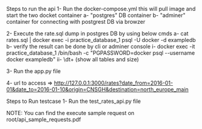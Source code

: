 Steps to run the api
1- Run the docker-compose.yml
    this will pull image and start the two docket container
    a- "postgres" DB container
    b- "adminer" container for connecting with postgrest DB via browzer

2- Execute the rate.sql dump in postgres DB by using below cmds
    a- cat rates.sql | docker exec -i practice_database_1 psql -U docker -d exampledb
    b- verify the result can be done by cli or adminer console
        i-  docker exec -it practice_database_1 /bin/bash -c "PGPASSWORD=docker psql --username docker exampledb" 
        ii- \dt+  (show all tables and size)

3- Run the app.py file

4- url to access => http://127.0.0.1:3000/rates?date_from=2016-01-01&date_to=2016-01-10&origin=CNSGH&destination=north_europe_main


Steps to Run testcase
1- Run the test_rates_api.py file

NOTE:
You can find the execute sample request on root/api_sample_requests.pdf 